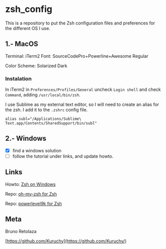 # zsh_config
This is a repository to put the Zsh configuration files and preferences for the different OS I use.

## 1.- MacOS

Terminal: iTerm2
Font: SourceCodePro+Powerline+Awesome Regular

Color Scheme: Solarized Dark

### Instalation
In iTerm2 in `Preferences/Profiles/General` uncheck `Login shell` and check `Command`, adding `/usr/local/bin/zsh`.

I use Sublime as my external text editor, so I will need to create an alias for the zsh. I add it to the `.zshrc` config file.

`alias subl="/Applications/Sublime\ Text.app/Contents/SharedSupport/bin/subl"`

## 2.- Windows

- [x] find a windows solution
- [ ] follow the tutorial under links, and update howto.

## Links

Howto: [Zsh on Windows](https://evdokimovm.github.io/windows/zsh/shell/syntax/highlighting/ohmyzsh/hyper/terminal/2017/02/24/how-to-install-zsh-and-oh-my-zsh-on-windows-10.html)

Repo: [oh-my-zsh for Zsh](https://github.com/robbyrussell/oh-my-zsh)

Repo: [powerlevel9k for Zsh](https://github.com/bhilburn/powerlevel9k)

## Meta

Bruno Retolaza

[https://github.com/Kuruchy](https://github.com/Kuruchy/)
